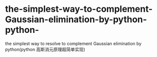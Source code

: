 # the-simplest-way-to-complement-Gaussian-elimination-by-python-python-
the simplest way to resolve to complement Gaussian elimination by python(python 高斯消元原理超简单实现)
